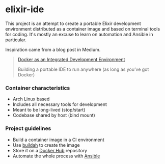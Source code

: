 # elixir-ide
This project is an attempt to create a portable Elixir development environment distributed as a container image and based on terminal tools for coding. It's mostly an excuse to learn on automation and Ansible in particular.

Inspiration came from a blog post in Medium.

> [Docker as an Integrated Development Environment](https://medium.com/@ls12styler/docker-as-an-integrated-development-environment-95bc9b01d2c1)
>
> Building a portable IDE to run anywhere (as long as you’ve got Docker)

### Container characteristics
- Arch Linux based
- Includes all necessary tools for development
- Meant to be long-lived (stop/start)
- Codebase shared by host (bind mount)

### Project guidelines
- Build a container image in a CI environment
- Use [buildah](https://github.com/containers/buildah) to create the image
- Store it on a [Docker Hub](https://hub.docker.com/) repository
- Automate the whole process with [Ansible](https://github.com/ansible/ansible)
